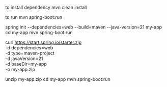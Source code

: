 to install dependency 
mvn clean install

to run 
mvn spring-boot:run 

spring init --dependencies=web --build=maven --java-version=21 my-app
cd my-app
mvn spring-boot:run


curl https://start.spring.io/starter.zip \
  -d dependencies=web \
  -d type=maven-project \
  -d javaVersion=21 \
  -d baseDir=my-app \
  -o my-app.zip

unzip my-app.zip
cd my-app
mvn spring-boot:run
